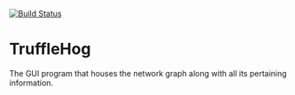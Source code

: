 [![Build Status](https://travis-ci.org/TruffleHog/TruffleHog.svg?branch=master)](https://travis-ci.org/TruffleHog/TruffleHog)

# TruffleHog
The GUI program that houses the network graph along with all its pertaining information. 
